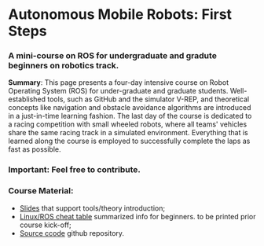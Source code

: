 # Autonomous Mobile Robots: First Steps
### A mini-course on ROS for undergraduate and gradute beginners on robotics track.
**Summary**: This page presents a four-day intensive course  on Robot Operating System (ROS) for under-graduate and graduate students. Well-established tools, such as GitHub and the simulator V-REP, and theoretical concepts like navigation and obstacle avoidance algorithms are introduced in a just-in-time learning fashion. The last day of the course is dedicated to a racing competition with small wheeled robots, where all teams' vehicles share the same racing track in a simulated environment. Everything that is learned along the course is employed to successfully complete the laps as fast as possible. 

### **Important**: Feel free to contribute.

### Course Material:

 * [Slides](www.link.com) that support tools/theory introduction;
 * [Linux/ROS cheat table](www.link.com) summarized info for beginners. to be printed prior course kick-off;
 * [Source ccode](https://github.com/EESC-LabRoM/AMR_FirstSteps) github repository.
